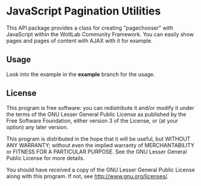JavaScript Pagination Utilities
===============================

This API package provides a class for creating "pagechooser" with JavaScript within the WoltLab Community Framework. You can easily show pages and pages of content with AJAX with it for example.

Usage
-----

Look into the example in the **example** branch for the usage.

License
-------

This program is free software: you can redistribute it and/or modify
it under the terms of the GNU Lesser General Public License as published by
the Free Software Foundation, either version 3 of the License, or
(at your option) any later version.

This program is distributed in the hope that it will be useful,
but WITHOUT ANY WARRANTY; without even the implied warranty of
MERCHANTABILITY or FITNESS FOR A PARTICULAR PURPOSE.  See the
GNU Lesser General Public License for more details.

You should have received a copy of the GNU Lesser General Public License
along with this program.  If not, see <http://www.gnu.org/licenses/>.

